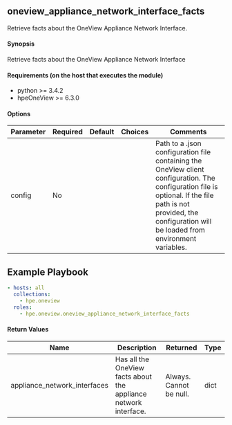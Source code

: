 ## oneview_appliance_network_interface_facts
Retrieve facts about the OneView Appliance Network Interface.

#### Synopsis
 Retrieve facts about the OneView Appliance Network Interface

#### Requirements (on the host that executes the module)
  * python >= 3.4.2
  * hpeOneView >= 6.3.0

#### Options

| Parameter     | Required    | Default  | Choices    | Comments |
| ------------- |-------------| ---------|----------- |--------- |
| config  |   No  |  | |  Path to a .json configuration file containing the OneView client configuration. The configuration file is optional. If the file path is not provided, the configuration will be loaded from environment variables.  |

## Example Playbook
 
```yaml
- hosts: all
  collections:
    - hpe.oneview
  roles:
    - hpe.oneview.oneview_appliance_network_interface_facts
```

#### Return Values

| Name          | Description  | Returned | Type       |
| ------------- |-------------| ---------|----------- |
| appliance_network_interfaces   | Has all the OneView facts about the appliance network interface. |  Always. Cannot be null. |  dict |
